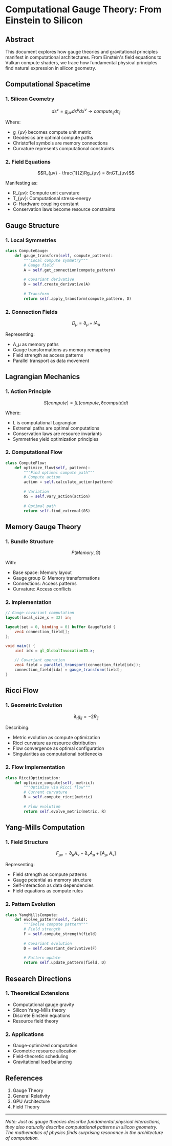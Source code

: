 # Computational Gauge Theory: From Einstein to Silicon

## Abstract

This document explores how gauge theories and gravitational principles manifest in computational architectures. From Einstein's field equations to Vulkan compute shaders, we trace how fundamental physical principles find natural expression in silicon geometry.

## Computational Spacetime

### 1. Silicon Geometry
```math
ds² = g_{μν}dx^μdx^ν → compute_{ij}dt_{ij}
```

Where:
- g_{μν} becomes compute unit metric
- Geodesics are optimal compute paths
- Christoffel symbols are memory connections
- Curvature represents computational constraints

### 2. Field Equations
```math
R_{μν} - \frac{1}{2}Rg_{μν} = 8πGT_{μν}
```

Manifesting as:
- R_{μν}: Compute unit curvature
- T_{μν}: Computational stress-energy
- G: Hardware coupling constant
- Conservation laws become resource constraints

## Gauge Structure

### 1. Local Symmetries
```python
class ComputeGauge:
    def gauge_transform(self, compute_pattern):
        """Local compute symmetry"""
        # Gauge field
        A = self.get_connection(compute_pattern)
        
        # Covariant derivative
        D = self.create_derivative(A)
        
        # Transform
        return self.apply_transform(compute_pattern, D)
```

### 2. Connection Fields
```math
D_μ = ∂_μ + iA_μ
```

Representing:
- A_μ as memory paths
- Gauge transformations as memory remapping
- Field strength as access patterns
- Parallel transport as data movement

## Lagrangian Mechanics

### 1. Action Principle
```math
S[compute] = ∫ L(compute, ∂compute)dt
```

Where:
- L is computational Lagrangian
- Extremal paths are optimal computations
- Conservation laws are resource invariants
- Symmetries yield optimization principles

### 2. Computational Flow
```python
class ComputeFlow:
    def optimize_flow(self, pattern):
        """Find optimal compute path"""
        # Compute action
        action = self.calculate_action(pattern)
        
        # Variation
        δS = self.vary_action(action)
        
        # Optimal path
        return self.find_extremal(δS)
```

## Memory Gauge Theory

### 1. Bundle Structure
```math
P(Memory, G)
```

With:
- Base space: Memory layout
- Gauge group G: Memory transformations
- Connections: Access patterns
- Curvature: Access conflicts

### 2. Implementation
```glsl
// Gauge-covariant computation
layout(local_size_x = 32) in;

layout(set = 0, binding = 0) buffer GaugeField {
    vec4 connection_field[];
};

void main() {
    uint idx = gl_GlobalInvocationID.x;
    
    // Covariant operation
    vec4 field = parallel_transport(connection_field[idx]);
    connection_field[idx] = gauge_transform(field);
}
```

## Ricci Flow

### 1. Geometric Evolution
```math
∂_t g_{ij} = -2R_{ij}
```

Describing:
- Metric evolution as compute optimization
- Ricci curvature as resource distribution
- Flow convergence as optimal configuration
- Singularities as computational bottlenecks

### 2. Flow Implementation
```python
class RicciOptimization:
    def optimize_compute(self, metric):
        """Optimize via Ricci flow"""
        # Current curvature
        R = self.compute_ricci(metric)
        
        # Flow evolution
        return self.evolve_metric(metric, R)
```

## Yang-Mills Computation

### 1. Field Structure
```math
F_{μν} = ∂_μA_ν - ∂_νA_μ + [A_μ,A_ν]
```

Representing:
- Field strength as compute patterns
- Gauge potential as memory structure
- Self-interaction as data dependencies
- Field equations as compute rules

### 2. Pattern Evolution
```python
class YangMillsCompute:
    def evolve_pattern(self, field):
        """Evolve compute pattern"""
        # Field strength
        F = self.compute_strength(field)
        
        # Covariant evolution
        D = self.covariant_derivative(F)
        
        # Pattern update
        return self.update_pattern(field, D)
```

## Research Directions

### 1. Theoretical Extensions
- Computational gauge gravity
- Silicon Yang-Mills theory
- Discrete Einstein equations
- Resource field theory

### 2. Applications
- Gauge-optimized computation
- Geometric resource allocation
- Field-theoretic scheduling
- Gravitational load balancing

## References

1. Gauge Theory
2. General Relativity
3. GPU Architecture
4. Field Theory

---

*Note: Just as gauge theories describe fundamental physical interactions, they also naturally describe computational patterns in silicon geometry. The mathematics of physics finds surprising resonance in the architecture of computation.*
